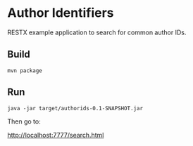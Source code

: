 Author Identifiers
===============


RESTX example application to search for common author IDs.

## Build

`mvn package`

## Run

`java -jar target/authorids-0.1-SNAPSHOT.jar`

Then go to:

[http://localhost:7777/search.html](http://localhost:7777/search.html)
